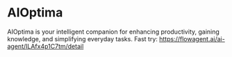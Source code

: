 # AIOptima

AIOptima is your intelligent companion for enhancing productivity, gaining knowledge, and simplifying everyday tasks.
Fast try: https://flowagent.ai/ai-agent/ILAfx4p1C7tm/detail
